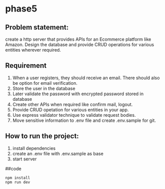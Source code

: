 # phase5

## Problem statement:

create a http server that provides APIs for an Ecommerce platform like Amazon. Design the database and provide CRUD operations for various entities wherever required.

## Requirement

1. When a user registers, they should receive an email. There should also be option for email verification.
2. Store the user in the database
3. Later validate the password with encrypted password stored in database
4. Create other APIs when required like confirm mail, logout.
5. Provide CRUD opetation for various entities in your app.
6. Use express validator technique to validate request bodies.
7. Move sensitive information to .env file and create .env.sample for git.

## How to run the project:

1. install dependencies
2. create an .env file with .env.sample as base
3. start server

##code

```
npm install
npm run dev
```
